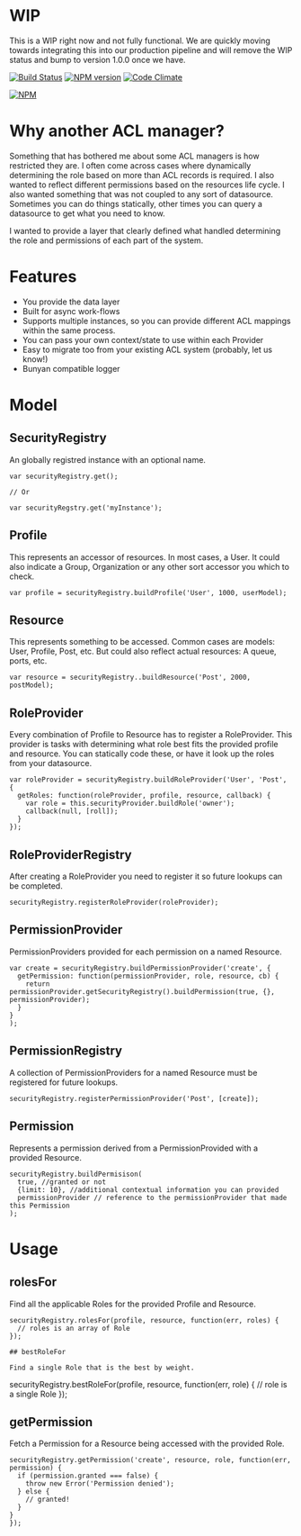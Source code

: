 # WIP

This is a WIP right now and not fully functional. We are quickly moving towards integrating this into our production pipeline and will remove the WIP status and bump to version 1.0.0 once we have.

[![Build Status](https://travis-ci.org/picatic/node-permission-architect.png?branch=master)](https://travis-ci.org/picatic/node-permission-architect)
[![NPM version](https://badge.fury.io/js/permission-architect.png)](http://badge.fury.io/js/permission-architect)
[![Code Climate](https://codeclimate.com/github/picatic/node-permission-architect.png)](https://codeclimate.com/github/picatic/node-permission-architect)

[![NPM](https://nodei.co/npm/permission-architect.png?downloads=true)](https://nodei.co/npm/permission-architect/)

# Why another ACL manager?

Something that has bothered me about some ACL managers is how restricted they are.
I often come across cases where dynamically determining the role based on more than ACL
records is required. I also wanted to reflect different permissions based on the resources
life cycle. I also wanted something that was not coupled to any sort of datasource. Sometimes
you can do things statically, other times you can query a datasource to get what you need to know.

I wanted to provide a layer that clearly defined what handled determining the role and permissions
of each part of the system.

# Features

* You provide the data layer
* Built for async work-flows
* Supports multiple instances, so you can provide different ACL mappings within the same process.
* You can pass your own context/state to use within each Provider
* Easy to migrate too from your existing ACL system (probably, let us know!)
* Bunyan compatible logger


# Model

## SecurityRegistry

An globally registred instance with an optional name.

```
var securityRegistry.get();

// Or

var securityRegstry.get('myInstance');
```

## Profile

This represents an accessor of resources. In most cases, a User. It could also indicate a
Group, Organization or any other sort accessor you which to check.

```
var profile = securityRegistry.buildProfile('User', 1000, userModel);
```

## Resource

This represents something to be accessed. Common cases are models: User, Profile, Post, etc.
But could also reflect actual resources: A queue, ports, etc.

```
var resource = securityRegistry..buildResource('Post', 2000, postModel);
```

## RoleProvider

Every combination of Profile to Resource has to register a RoleProvider. This provider
is tasks with determining what role best fits the provided profile and resource. You can
statically code these, or have it look up the roles from your datasource.

```
var roleProvider = securityRegistry.buildRoleProvider('User', 'Post', {
  getRoles: function(roleProvider, profile, resource, callback) {
    var role = this.securityProvider.buildRole('owner');
    callback(null, [roll]);
  }
});
```

## RoleProviderRegistry

After creating a RoleProvider you need to register it so future lookups can be completed.

```
securityRegistry.registerRoleProvider(roleProvider);
```

## PermissionProvider

PermissionProviders provided for each permission on a named Resource.

```
var create = securityRegistry.buildPermissionProvider('create', {
  getPermission: function(permissionProvider, role, resource, cb) {
    return permissionProvider.getSecurityRegistry().buildPermission(true, {}, permissionProvider);
  }
}
);
```

## PermissionRegistry

A collection of PermissionProviders for a named Resource must be registered for future lookups.

```
securityRegistry.registerPermissionProvider('Post', [create]);
```

## Permission

Represents a permission derived from a PermissionProvided with a provided Resource.

```
securityRegistry.buildPermisison(
  true, //granted or not
  {limit: 10}, //additional contextual information you can provided
  permissionProvider // reference to the permissionProvider that made this Permission
);
```

# Usage

## rolesFor

Find all the applicable Roles for the provided Profile and Resource.

```
securityRegistry.rolesFor(profile, resource, function(err, roles) {
  // roles is an array of Role
});

## bestRoleFor

Find a single Role that is the best by weight.

```
securityRegistry.bestRoleFor(profile, resource, function(err, role) {
  // role is a single Role
});

## getPermission

Fetch a Permission for a Resource being accessed with the provided Role.

```
securityRegistry.getPermission('create', resource, role, function(err, permission) {
  if (permission.granted === false) {
    throw new Error('Permission denied');
  } else {
    // granted!
  }
}
});
```





